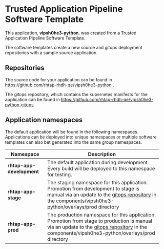 # Trusted Application Pipeline Software Template

This application, **vipsh0he3-python**, was created from a Trusted Application Pipeline Software Template.

The software templates create a new source and gitops deployment repositories with a sample source application. 

## Repositories

The source code for your application can be found in [https://github.com/rhtap-rhdh-qe/vipsh0he3-python ](https://github.com/rhtap-rhdh-qe/vipsh0he3-python ).
 
The gitops repository, which contains the kubernetes manifests for the application can be found in 
[https://github.com/rhtap-rhdh-qe/vipsh0he3-python-gitops ](https://github.com/rhtap-rhdh-qe/vipsh0he3-python-gitops ) 

## Application namespaces 

The default application will be found in the following namespaces. Applications can be deployed into unique namespaces or multiple software templates can also bet generated into the same group namespaces.  

|  Namespace   |  Description   |  
| -------- | -------- |   
| **rhtap-app-development** | The default application during development. Every build will be deployed to this namespace for testing. | 
| **rhtap-app-stage** | The staging namespace for this application. Promotion from development to stage is manual via an update to the [gitops repository](https://github.com/rhtap-rhdh-qe/vipsh0he3-python-gitops ) in the components/vipsh0he3-python/overlays/prod directory |  
| **rhtap-app-prod** | The production namespace for this application. Promotion from stage to production is manual via an update to the [gitops repository](https://github.com/rhtap-rhdh-qe/vipsh0he3-python-gitops ) in the components/vipsh0he3-python/overlays/prod directory | 